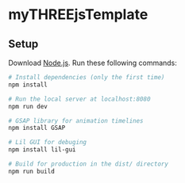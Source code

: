 # myTHREEjsTemplate

## Setup
Download [Node.js](https://nodejs.org/en/download/).
Run these following commands:

``` bash
# Install dependencies (only the first time)
npm install

# Run the local server at localhost:8080
npm run dev

# GSAP library for animation timelines
npm install GSAP

# Lil GUI for debuging
npm install lil-gui

# Build for production in the dist/ directory
npm run build
```
